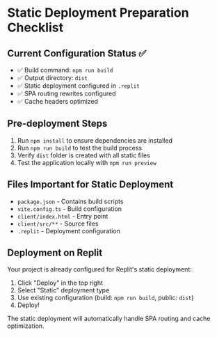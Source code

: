 
# Static Deployment Preparation Checklist

## Current Configuration Status ✅
- ✅ Build command: `npm run build`
- ✅ Output directory: `dist`
- ✅ Static deployment configured in `.replit`
- ✅ SPA routing rewrites configured
- ✅ Cache headers optimized

## Pre-deployment Steps
1. Run `npm install` to ensure dependencies are installed
2. Run `npm run build` to test the build process
3. Verify `dist` folder is created with all static files
4. Test the application locally with `npm run preview`

## Files Important for Static Deployment
- `package.json` - Contains build scripts
- `vite.config.ts` - Build configuration
- `client/index.html` - Entry point
- `client/src/**` - Source files
- `.replit` - Deployment configuration

## Deployment on Replit
Your project is already configured for Replit's static deployment:
1. Click "Deploy" in the top right
2. Select "Static" deployment type
3. Use existing configuration (build: `npm run build`, public: `dist`)
4. Deploy!

The static deployment will automatically handle SPA routing and cache optimization.
